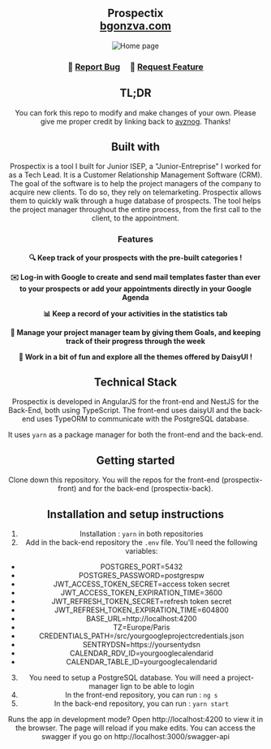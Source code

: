 <h2 align="center">
  Prospectix<br/>
  <a href="https://bgonzva.com/" target="_blank">bgonzva.com</a>
</h2>
<div align="center">
  <img alt="Home page" src="./prospectix-front/src/assets/home-screen.png" />
</div>

<center>

<h3 align="center">
    🔹
    <a href="https://github.com/avznog/prospectix/issues">Report Bug</a> &nbsp; &nbsp;
    🔹
    <a href="https://github.com/avznog/prospectix/issues">Request Feature</a>
</h3>


## TL;DR

You can fork this repo to modify and make changes of your own. Please give me proper credit by linking back to [avznog](https://github.com/avznog/prospectix). Thanks!

## Built with
Prospectix is a tool I built for Junior ISEP, a "Junior-Entreprise" I worked for as a Tech Lead. It is a Customer Relationship Management Software (CRM). The goal of the software is to help the project managers of the company to acquire new clients. To do so, they rely on telemarketing. Prospectix allows them to quickly walk through a huge database of prospects. The tool helps the project manager throughout the entire process, from the first call to the client, to the appointment.

### Features
**🔍 Keep track of your prospects with the pre-built categories !**

**✉️ Log-in with Google to create and send mail templates faster than ever to your prospects or add your appointments directly in your Google Agenda**

**📊 Keep a record of your activities in the statistics tab**

**👥 Manage your project manager team by giving them Goals, and keeping track of their progress through the week**

**🌼 Work in a bit of fun and explore all the themes offered by DaisyUI !**

## Technical Stack
Prospectix is developed in AngularJS for the front-end and NestJS for the Back-End, both using TypeScript. The front-end uses daisyUI and the back-end uses TypeORM to communicate with the PostgreSQL database.

It uses `yarn` as a package manager for both the front-end and the back-end.

## Getting started

Clone down this repository. You will the repos for the front-end (prospectix-front) and for the back-end (prospectix-back). 

## Installation and setup instructions

1. Installation : `yarn` in both repositories
2. Add in the back-end repository the `.env` file. You'll need the following variables:
  - POSTGRES_PORT=5432
  - POSTGRES_PASSWORD=postgrespw
  - JWT_ACCESS_TOKEN_SECRET=access token secret
  - JWT_ACCESS_TOKEN_EXPIRATION_TIME=3600
  - JWT_REFRESH_TOKEN_SECRET=refresh token secret
  - JWT_REFRESH_TOKEN_EXPIRATION_TIME=604800
  - BASE_URL=http://localhost:4200
  - TZ=Europe/Paris
  - CREDENTIALS_PATH=/src/yourgoogleprojectcredentials.json
  - SENTRYDSN=https://yoursentydsn
  - CALENDAR_RDV_ID=yourgooglecalendarid
  - CALENDAR_TABLE_ID=yourgooglecalendarid

3. You need to setup a PostgreSQL database. You will need a project-manager lign to be able to login
4. In the front-end repository, you can run : `ng s`
5. In the back-end repository, you can run : `yarn start`

Runs the app in development mode?
Open http://localhost:4200 to view it in the browser. The page will reload if you make edits.
You can access the swagger if you go on http://localhost:3000/swagger-api
